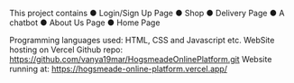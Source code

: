 This project contains
● Login/Sign Up Page
● Shop
● Delivery Page
● A chatbot
● About Us Page
● Home Page

Programming languages used: HTML, CSS and Javascript etc.
WebSite hosting on Vercel
Github repo: https://github.com/vanya19mar/HogsmeadeOnlinePlatform.git
Website running at: https://hogsmeade-online-platform.vercel.app/
